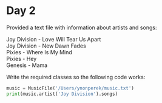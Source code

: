 # Day 2

Provided a text file with information about artists and songs:

Joy Division - Love Will Tear Us Apart\
Joy Division - New Dawn Fades\
Pixies - Where Is My Mind\
Pixies - Hey\
Genesis - Mama

Write the required classes so the following code works:

```python
music = MusicFile('/Users/ynonperek/music.txt')
print(music.artist('Joy Division').songs)
```
